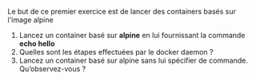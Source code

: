 Le but de ce premier exercice est de lancer des containers basés sur
l'image alpine

1.  Lancez un container basé sur **alpine** en lui fournissant la commande **echo hello**
2.  Quelles sont les étapes effectuées par le docker daemon ?
3.  Lancez un container basé sur alpine sans lui spécifier de commande. Qu’observez-vous ?
